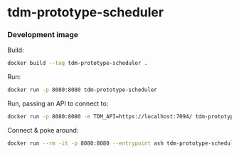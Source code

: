 # tdm-prototype-scheduler

### Development image

Build:

```bash
docker build --tag tdm-prototype-scheduler .
```

Run:

```bash
docker run -p 8080:8080 tdm-prototype-scheduler
```

Run, passing an API to connect to:

```bash
docker run -p 8080:8080 -e TDM_API=https://localhost:7094/ tdm-prototype-scheduler
```

Connect & poke around:

```bash
docker run --rm -it -p 8080:8080 --entrypoint ash tdm-prototype-scheduler
```
